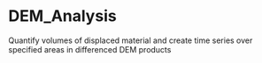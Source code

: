 # DEM_Analysis
Quantify volumes of displaced material and create time series over specified areas in differenced DEM products
